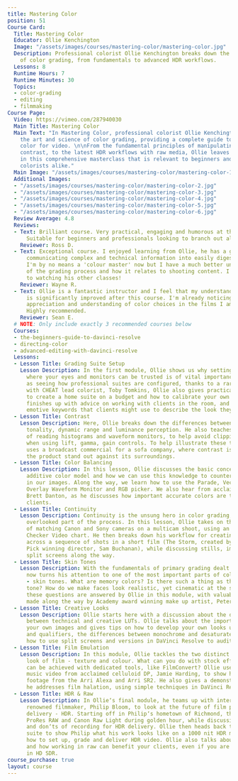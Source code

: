 ```yaml
---
title: Mastering Color
position: 51
Course Card:
  Title: Mastering Color
  Educator: Ollie Kenchington
  Image: "/assets/images/courses/mastering-color/mastering-color.jpg"
  Description: Professional colorist Ollie Kenchington breaks down the art and science
    of color grading, from fundamentals to advanced HDR workflows.
  Lessons: 8
  Runtime Hours: 7
  Runtime Minutes: 30
  Topics:
  - color-grading
  - editing
  - filmmaking
Course Page:
  Video: https://vimeo.com/287940030
  Main Title: Mastering Color
  Main Text: "In Mastering Color, professional colorist Ollie Kenchington deconstructs
    the art and science of color grading, providing a complete guide to professional
    color for video. \n\nFrom the fundamental principles of manipulating color and
    contrast, to the latest HDR workflows with raw media, Ollie leaves no stone un-turned
    in this comprehensive masterclass that is relevant to beginners and professional
    colorists alike."
  Main Image: "/assets/images/courses/mastering-color/mastering-color-1.jpg"
  Additional Images:
  - "/assets/images/courses/mastering-color/mastering-color-2.jpg"
  - "/assets/images/courses/mastering-color/mastering-color-3.jpg"
  - "/assets/images/courses/mastering-color/mastering-color-4.jpg"
  - "/assets/images/courses/mastering-color/mastering-color-5.jpg"
  - "/assets/images/courses/mastering-color/mastering-color-6.jpg"
  Review Average: 4.8
  Reviews:
  - Text: Brilliant course. Very practical, engaging and humorous at the same time.
      Suitable for beginners and professionals looking to branch out alike.
    Reviewer: Ross D.
  - Text: Exceptional course. I enjoyed learning from Ollie, he has a great way of
      communicating complex and technical information into easily digestible concepts.
      I'm by no means a 'colour master' now but I have a much better understanding
      of the grading process and how it relates to shooting content. I'm looking forward
      to watching his other classes!
    Reviewer: Wayne R.
  - Text: Ollie is a fantastic instructor and I feel that my understanding of color
      is significantly improved after this course. I'm already noticing a greater
      appreciation and understanding of color choices in the films I am watching.
      Highly recommended.
    Reviewer: Sean E.
  # NOTE: Only include exactly 3 recommended courses below
  Courses:
  - the-beginners-guide-to-davinci-resolve
  - directing-color
  - advanced-editing-with-davinci-resolve
  Lessons:
  - Lesson Title: Grading Suite Setup
    Lesson Description: In the first module, Ollie shows us why setting up an environment
      where your eyes and monitors can be trusted is of vital importance. As well
      as seeing how professional suites are configured, thanks to a rare interview
      with CHEAT lead colorist, Toby Tomkins, Ollie also gives practical tips on how
      to create a home suite on a budget and how to calibrate your own monitors. He
      finishes up with advice on working with clients in the room, and how to decode
      emotive keywords that clients might use to describe the look they are after.
  - Lesson Title: Contrast
    Lesson Description: Here, Ollie breaks down the differences between contrast,
      tonality, dynamic range and luminance perception. He also teaches us the fundamentals
      of reading histograms and waveform monitors, to help avoid clipping and crushing
      when using lift, gamma, gain controls. To help illustrate these topics, Ollie
      uses a broadcast commercial for a sofa company, where contrast is used to make
      the product stand out against its surroundings.
  - Lesson Title: Color Balancing
    Lesson Description: In this lesson, Ollie discusses the basic concepts of the
      additive color model and how we can use this knowledge to counteract color casts
      in our images. Along the way, we learn how to use the Parade, Vectorscope, RGB
      Overlay Waveform Monitor and RGB picker. We also hear from acclaimed cinematographer
      Brett Danton, as he discusses how important accurate colors are to him and his
      clients.
  - Lesson Title: Continuity
    Lesson Description: Continuity is the unsung hero in color grading, and an often
      overlooked part of the process. In this lesson, Ollie takes on the challenge
      of matching Canon and Sony cameras on a multicam shoot, using an X-Rite Color
      Checker Video chart. He then breaks down his workflow for creating visual harmony
      across a sequence of shots in a short film (The Storm, created by Vimeo Staff
      Pick winning director, Sam Buchanan), while discussing stills, image wipes and
      split screens along the way.
  - Lesson Title: Skin Tones
    Lesson Description: With the fundamentals of primary grading dealt with, Ollie
      now turns his attention to one of the most important parts of color grading
      - skin tones. What are memory colors? Is there such a thing as the perfect skin
      tone? How do we make faces look realistic, yet cinematic at the same time? All
      these questions are answered by Ollie in this module, with valuable contributions
      made along the way by Academy award winning make up artist, Peter Swords King.
  - Lesson Title: Creative Looks
    Lesson Description: Ollie starts here with a discussion about the differences
      between technical and creative LUTs. Ollie talks about the importance of owning
      your own images and gives tips on how to develop your own looks using curves
      and qualifiers, the differences between monochrome and desaturated looks and
      how to use split screens and versions in DaVinci Resolve to audition looks quickly.
  - Lesson Title: Film Emulation
    Lesson Description: In this module, Ollie tackles the two distinct areas of the
      look of film - texture and colour. What can you do with stock effects? What
      can be achieved with dedicated tools, like FilmConvert? Ollie uses the latest
      music video from acclaimed celluloid DP, Jamie Harding, to show how he matches
      footage from the Arri Alexa and Arri SR2. He also gives a demonstration of how
      he addresses film halation, using simple techniques in DaVinci Resolve.
  - Lesson Title: HDR & Raw
    Lesson Description: In Ollieʼs final module, he teams up with internationally
      renowned filmmaker, Philip Bloom, to look at the future of film production and
      delivery - HDR. Starting off in Philipʼs hometown of Richmond, the pair shoot
      ProRes RAW and Canon Raw Light during golden hour, while discussing the dos
      and donʼts of recording for HDR delivery. Ollie then heads back to the grading
      suite to show Philip what his work looks like on a 1000 nit HDR monitor, and
      how to set up, grade and deliver HDR video. Ollie also talks about raw workflow
      and how working in raw can benefit your clients, even if you are only delivering
      in HD SDR.
course_purchase: true
layout: course
---
```


